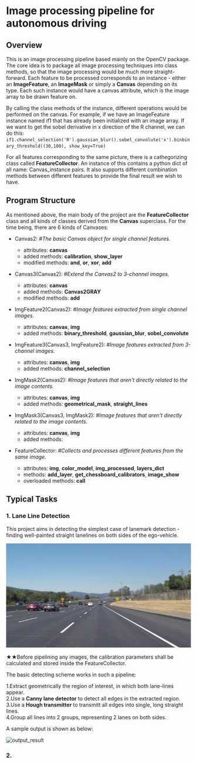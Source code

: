 # Image processing pipeline for autonomous driving
## Overview
  This is an image processing pipeline based mainly on the OpenCV package. The core idea is to package all image processing techniques into class methods, so that the image processing would be much more straight-forward. Each feature to be processed corresponds to an instance - either an **ImageFeature**, an **ImageMask** or simply a **Canvas** depending on its type. Each such instance would have a canvas attribute, which is the image array to be drawn feature on.

  By calling the class methods of the instance, different operations would be performed on the canvas. For example, if we have an ImageFeature instance named if1 that has already been initialized with an image array. If we want to get the sobel derivative in x direction of the R channel, we can do this: `if1.channel_selection('R').gaussian_blur().sobel_convolute('x').binbinary_threshold((30,100), show_key=True)`

  For all features corresponding to the same picture, there is a cathegorizing class called **FeatureCollector**. An instance of this contains a python dict of all name: Canvas_instance pairs. It also supports different combination methods between different features to provide the final result we wish to have.
## Program Structure
  As mentioned above, the main body of the project are the **FeatureCollector** class and all kinds of classes derived from the **Canvas** superclass. For the time being, there are 6 kinds of Canvases:
  - Canvas2: *#The basic Canvas object for single channel features.*
    - attributes: **canvas**
    - added methods: **calibration**, **show_layer**
    - modified methods: __and__, __or__, __xor__, __add__


  - Canvas3(Canvas2): *#Extend the Canvas2 to 3-channel images.*
    - attributes: **canvas**
    - added methods: **Canvas2GRAY**
    - modified methods: __add__


  - ImgFeature2(Canvas2): *#Image features extracted from single channel images.*
    - attributes: **canvas**, **img**
    - added methods: **binary_threshold**, **gaussian_blur**, **sobel_convolute**


  - ImgFeature3(Canvas3, ImgFeature2): *#Image features extracted from 3-channel images.*
    - attributes: **canvas**, **img**
    - added methods: **channel_selection**


  - ImgMask2(Canvas2): *#Image features that aren't directly related to the image contents.*
    - attributes: **canvas**, **img**
    - added methods: **geometrical_mask**, **straight_lines**


  - ImgMask3(Canvas3, ImgMask2): *#Image features that aren't directly related to the image contents.*
    - attributes: **canvas**, **img**
    - added methods:


  - FeatureCollector: *#Collects and processes different features from the same image.*
    - attributes: **img**, **color_model**, **img_processed**, **layers_dict**
    - methods: **add_layer**, **get_chessboard_calibrators**, **image_show**
    - overloaded methods: __call__

## Typical Tasks
### 1. Lane Line Detection
This project aims in detecting the simplest case of lanemark detection - finding well-painted straight lanelines on both sides of the ego-vehicle.

![image_sample](../test_images/solidWhiteCurve.jpg)

★★Before pipelining any images, the calibration parameters shall be calculated and stored inside the FeatureCollector.

The basic detecting scheme works in such a pipeline:

1.Extract geometrically the region of interest, in which both lane-lines appear.  
2.Use a **Canny lane detector** to detect all edges in the extracted region.  
3.Use a **Hough transmitter** to transmitt all edges into single, long straight lines.  
4.Group all lines into 2 groups, representing 2 lanes on both sides.

A sample output is shown as below:

![output_result](../test_images_outputs/example_result.jpg)
### 2.
